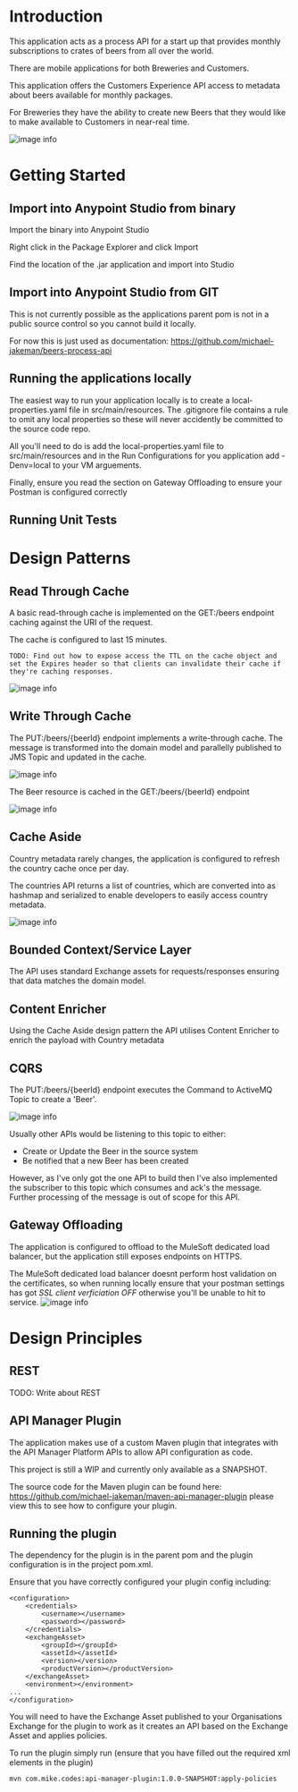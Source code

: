 # Introduction

This application acts as a process API for a start up that provides monthly subscriptions to crates of beers from all over the world.

There are mobile applications for both Breweries and Customers.

This application offers the Customers Experience API access to metadata about beers available for monthly packages.

For Breweries they have the ability to create new Beers that they would like to make available to Customers in near-real time.

![image info](./documentation/images/arch.jpg)

# Getting Started

## Import into Anypoint Studio from binary

Import the binary into Anypoint Studio

Right click in the Package Explorer and click Import

Find the location of the .jar application and import into Studio

## Import into Anypoint Studio from GIT

This is not currently possible as the applications parent pom is not in a public source control so you cannot build it locally.

For now this is just used as documentation: https://github.com/michael-jakeman/beers-process-api

## Running the applications locally

The easiest way to run your application locally is to create a local-properties.yaml file in src/main/resources. The .gitignore file contains a rule to omit any local properties so these will never accidently be committed to the source code repo.

All you'll need to do is add the local-properties.yaml file to src/main/resources and in the Run Configurations for you application add -Denv=local to your VM arguements.

Finally, ensure you read the section on Gateway Offloading to ensure your Postman is configured correctly

## Running Unit Tests

# Design Patterns

## Read Through Cache

A basic read-through cache is implemented on the GET:/beers endpoint caching against the URI of the request.

The cache is configured to last 15 minutes.

```
TODO: Find out how to expose access the TTL on the cache object and set the Expires header so that clients can invalidate their cache if they're caching responses.
```

![image info](./documentation/images/read-through.png)
	
## Write Through Cache

The PUT:/beers/{beerId} endpoint implements a write-through cache. The message is transformed into the domain model and parallelly published to JMS Topic and updated in the cache.

![image info](./documentation/images/write-through-1.png)

The Beer resource is cached in the GET:/beers/{beerId} endpoint

![image info](./documentation/images/write-through-2.png)

## Cache Aside
Country metadata rarely changes, the application is configured to refresh the country cache once per day.

The countries API returns a list of countries, which are converted into as hashmap and serialized to enable developers to easily access country metadata.

![image info](./documentation/images/cache-aside.png)

## Bounded Context/Service Layer

The API uses standard Exchange assets for requests/responses ensuring that data matches the domain model. 

## Content Enricher

Using the Cache Aside design pattern the API utilises Content Enricher to enrich the payload with Country metadata 

## CQRS

The PUT:/beers/{beerId} endpoint executes the Command to ActiveMQ Topic to create a 'Beer'.

![image info](./documentation/images/write-through-1.png)

Usually other APIs would be listening to this topic to either:

- Create or Update the Beer in the source system
- Be notified that a new Beer has been created

However, as I've only got the one API to build then I've also implemented the subscriber to this topic which consumes and ack's the message. Further processing of the message is out of scope for this API.

## Gateway Offloading

The application is configured to offload to the MuleSoft dedicated load balancer, but the application still exposes endpoints on HTTPS.

The MuleSoft dedicated load balancer doesnt perform host validation on the certificates, so when running locally ensure that your postman settings has got *SSL client verficiation OFF* otherwise you'll be unable to hit to service.
![image info](./documentation/images/ssl-termination.png)

# Design Principles

## REST

TODO: Write about REST

## API Manager Plugin

The application makes use of a custom Maven plugin that integrates with the API Manager Platform APIs to allow API configuration as code.

This project is still a WIP and currently only available as a SNAPSHOT.

The source code for the Maven plugin can be found here: https://github.com/michael-jakeman/maven-api-manager-plugin please view this to see how to configure your plugin.

## Running the plugin

The dependency for the plugin is in the parent pom and the plugin configuration is in the project pom.xml.

Ensure that you have correctly configured your plugin config including:

```
<configuration>
    <credentials>
        <username></username>
        <password></password>
    </credentials>
    <exchangeAsset>
        <groupId></groupId>
        <assetId></assetId>
        <version></version>
        <productVersion></productVersion>
    </exchangeAsset>
    <environment></environment>
...
</configuration>
```

You will need to have the Exchange Asset published to your Organisations Exchange for the plugin to work as it creates an API based on the Exchange Asset and applies policies.

To run the plugin simply run (ensure that you have filled out the required xml elements in the plugin)

```
mvn com.mike.codes:api-manager-plugin:1.0.0-SNAPSHOT:apply-policies
```
